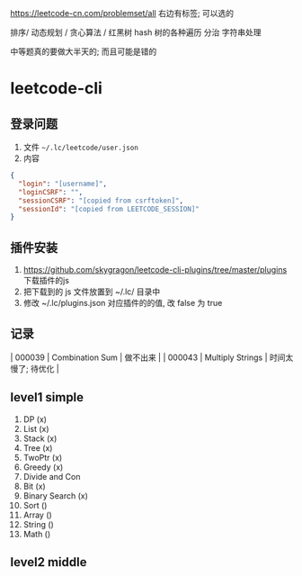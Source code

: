 https://leetcode-cn.com/problemset/all
右边有标签; 可以选的

排序/ 
动态规划 /
贪心算法 / 
红黑树
hash
树的各种遍历
分治
字符串处理

中等题真的要做大半天的; 而且可能是错的

# leetcode-cli 
## 登录问题
1. 文件 `~/.lc/leetcode/user.json`
2. 内容
```json
{
  "login": "[username]",
  "loginCSRF": "",
  "sessionCSRF": "[copied from csrftoken]",
  "sessionId": "[copied from LEETCODE_SESSION]"
}
```
## 插件安装
1. https://github.com/skygragon/leetcode-cli-plugins/tree/master/plugins 下载插件的js
2. 把下载到的 js 文件放置到 ~/.lc/ 目录中
3. 修改 ~/.lc/plugins.json 对应插件的的值, 改 false 为 true

## 记录
| 000039 | Combination Sum | 做不出来 |
| 000043 | Multiply Strings | 时间太慢了; 待优化 |

## level1 simple
1. DP                 (x)
2. List               (x)
3. Stack              (x)
4. Tree               (x)
5. TwoPtr             (x)
6. Greedy             (x)
7. Divide and Con
8. Bit                (x)
9. Binary Search      (x)
10. Sort              ()
11. Array             ()
12. String            ()
13. Math              ()

## level2 middle